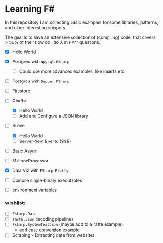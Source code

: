 # Learning F#

In this repository I am collecting basic examples for some libraries, patterns, and other interesting snippets.

The goal is to have an extensive collection of (compiling) code, that covers > 50% of the "How do I do X in F#?" questions.

- [x] Hello World
- [x] Postgres with `Npgsql.FSharp`
    - [ ] Could use more advanced examples, like inserts etc.
- [ ] Postgres with `Dapper.FSharp`
- [ ] Firestore
- [ ] Giraffe
    - [x] Hello World
    - [ ] Add and Configure a JSON library
- [ ] Suave
    - [x] Hello World
    - [ ] [Server-Sent Events (SSE)](https://en.wikipedia.org/wiki/Server-sent_events)
- [ ] Basic Async
- [ ] MailboxProcessor
- [x] Data Viz with `FSharp.Plotly`
- [ ] Compile single-binary executables
- [ ] environment variables


### wishlist:

- [ ] `Fsharp.Data`
- [ ] `Thoth.Json` decoding pipelines
- [ ] `Fsharp.SystemTextJson` (maybe add to Giraffe example)
    - add case convention example
- [ ] Scraping - Extracting data from websites.
